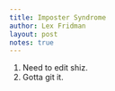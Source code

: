 ```yaml
---
title: Imposter Syndrome
author: Lex Fridman
layout: post
notes: true
---
```


1. Need to edit shiz.   
2. Gotta git it.   

